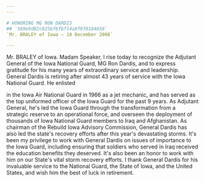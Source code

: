 ```yaml
---
---

# HONORING MG RON DARDIS
## `569e9d02c825bf6fbf14a9f8f0184658`
`Mr. BRALEY of Iowa — 10 December 2008`

---
```



Mr. BRALEY of Iowa. Madam Speaker, I rise today to recognize the 
Adjutant General of the Iowa National Guard, MG Ron Dardis, and to 
express gratitude for his many years of extraordinary service and 
leadership. General Dardis is retiring after almost 43 years of service 
with the Iowa National Guard. He enlisted


in the Iowa Air National Guard in 1966 as a jet mechanic, and has 
served as the top uniformed officer of the Iowa Guard for the past 9 
years. As Adjutant General, he's led the Iowa Guard through the 
transformation from a strategic reserve to an operational force, and 
overseen the deployment of thousands of Iowa National Guard members to 
Iraq and Afghanistan. As chairman of the Rebuild Iowa Advisory 
Commission, General Dardis has also led the state's recovery efforts 
after this year's devastating storms. It's been my privilege to work 
with General Dardis on issues of importance to the Iowa Guard, 
including ensuring that soldiers who served in Iraq received the 
education benefits they deserved. It's also been an honor to work with 
him on our State's vital storm recovery efforts. I thank General Dardis 
for his invaluable service to the National Guard, the State of Iowa, 
and the United States, and wish him the best of luck in retirement.
